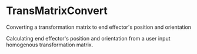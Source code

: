 # TransMatrixConvert
Converting a transformation matrix to end effector's position and orientation

Calculating end effector's position and orientation from a user input homogenous transformation matrix.
